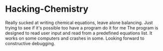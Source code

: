 # Hacking-Chemistry
Really sucked at writing chemical equations, leave alone balancing. Just trying to see if it's possible too have a program do it for me
The program is designed to read user input and read from a predefined equations list. 
It works on some computers and crashes in some.
Looking forward to constructive debugging.
